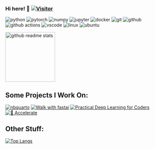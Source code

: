 ### Hi here! :hugs:  [![Visitor](https://visitor-badge.glitch.me/badge?page_id=muellerzr.muellerzr)](https://github.com/muellerzr/muellerzr)

<p align="left">
  <img alt="python" src="https://img.shields.io/badge/Python-3776AB?style=flat-square&logo=python&logoColor=white" />
  <img alt="pytorch" src="https://img.shields.io/badge/PyTorch-EE4C2C?style=flat-square&logo=PyTorch&logoColor=white" />
  <img alt="numpy" src="https://img.shields.io/badge/Numpy-777BB4?style=flat-square&logo=numpy&logoColor=white" >
  <img alt="jupyter" src="https://img.shields.io/badge/Jupyter-F37626.svg?&style=flat-square&logo=Jupyter&logoColor=white" >
  <img alt="docker" src="https://img.shields.io/badge/Docker-2CA5E0?style=flat-square&logo=docker&logoColor=white" >
  <img alt="git" src="https://img.shields.io/badge/Git-F05032?style=flat-square&logo=git&logoColor=white" />
  <img alt="github" src="https://img.shields.io/badge/GitHub-100000?style=flat-square&logo=github&logoColor=white" />
  <img alt="github actions" src="https://img.shields.io/badge/GitHub_Actions-2088FF?style=flat-square&logo=github-actions&logoColor=white" />
  <img alt="vscode" src="https://img.shields.io/badge/Visual_Studio_Code-0078D4?style=flat-square&logo=visual%20studio%20code&logoColor=white" >
  <img alt="linux" src="https://img.shields.io/badge/Linux-FCC624?style=flat-square&logo=linux&logoColor=black" />
  <img alt="ubuntu" src="https://img.shields.io/badge/Ubuntu-E95420?style=flat-square&logo=ubuntu&logoColor=white" >
</p>



  <p align="left">
    <a href="https://github.com/muellerzr?tab=repositories">
      <img src="https://github-readme-stats.vercel.app/api?username=muellerzr&count_private=true&show_icons=true&hide=issues&theme=radical" alt="github readme stats" height="156"/>
    </a>
  </p>

## Some Projects I Work On:

[![nbquarto](https://github-readme-stats.vercel.app/api/pin/?username=muellerzr&repo=nbquarto&theme=dark)](https://github.com/muellerzr/nbquarto)
[![Walk with fastai](https://github-readme-stats.vercel.app/api/pin/?username=walkwithfastai&repo=walkwithfastai.github.io&theme=dark)](https://walkwithfastai.com/)
[![Practical Deep Learning for Coders](https://github-readme-stats.vercel.app/api/pin/?username=muellerzr&repo=Practical-Deep-Learning-for-Coders-2.0&theme=dark)](https://github.com/muellerzr/Practical-Deep-Learning-for-Coders-2.0)
[![:hugs: Accelerate](https://github-readme-stats.vercel.app/api/pin/?username=huggingface&repo=accelerate&theme=dark)](https://github.com/huggingface/accelerate)

## Other Stuff:
[![Top Langs](https://github-readme-stats.vercel.app/api/top-langs/?username=muellerzr&layout=compact&theme=dark)](https://github.com/muellerzr/muellerzr)

